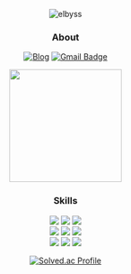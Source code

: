 <section align=center>
  
![elbyss](https://capsule-render.vercel.app/api?type=Venom&height=150&text=Frontend%20Enginner&fontSize=40&color=0:d6ace6,100:185a9d)

### About
[![Blog](https://img.shields.io/badge/Blog-088142?style=flat&logo=naver&logoColor=03C75A)](https://blog.naver.com/elysiabyss)
[![Gmail Badge](https://img.shields.io/badge/Gmail-d14836?style=flat&logo=Gmail&logoColor=white&link=mailto:j0n9yhun@mail.com)](mailto:elysiabyss@gmail.com)

<img align='center' src='https://mblogthumb-phinf.pstatic.net/MjAxOTEyMDNfMTEw/MDAxNTc1MzM2NjA0ODg5.-5aDmCY7AqBB1N4FpAla2RKT6zvQyNYZqC_HdaplnrAg.dNWwM9nhHSdcrlf9ITUIA3TlsSgegiGZehzQMa8BZX4g.GIF.theworkscompany/05.gif?type=w800' width='200'/>

### Skills
[![](https://img.shields.io/badge/Next.js-000?style=flat&logo=Next.js&logoColor=#000)](https://nextjs.org/)
[![](http://img.shields.io/badge/-React.js-0088cc?style=flat&logo=React)](https://ko.reactjs.org/)
[![](http://img.shields.io/badge/-Node.js-339933?style=flat&logo=nodemon)](https://nodejs.org/ko/) <br/>
[![](http://img.shields.io/badge/-JavaScript-654FF0?style=00874d&logo=javascript)](https://developer.mozilla.org/ko/docs/Web/JavaScript)
[![](https://img.shields.io/badge/TypeScript-3178C6?style=flat&logo=TypeScript&logoColor=white)](https://www.typescriptlang.org/)
[![](https://img.shields.io/badge/Python-ffdb4e?style=flat&logo=python&logoColor=3776AB)](https://www.python.org/)<br/>
[![](https://img.shields.io/badge/Tailwind-gray?style=flat&logo=tailwindcss&logoColor=#06B6D4)](https://tailwindcss.com/)
[![](https://img.shields.io/badge/Scss-CC6699?style=flat&logo=sass&logoColor=pink)](https://sass-lang.com/)
[![](https://img.shields.io/badge/Styled%20Components-hotpink?style=flat&logo=styledcomponents&logoColor=white)](https://styled-components.com/)

[![Solved.ac Profile](http://mazassumnida.wtf/api/v2/generate_badge?boj=elbyss)](https://solved.ac/elbyss/)

</section>

